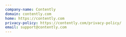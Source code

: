 ```yaml
---
company-name: Contently
domain: contently.com
home: https://contently.com
privacy-policy: https://contently.com/privacy-policy/
email: support@contently.com
---
```




